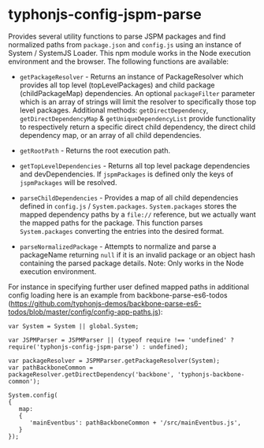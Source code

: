 # typhonjs-config-jspm-parse
Provides several utility functions to parse JSPM packages and find normalized paths
from `package.json` and `config.js` using an instance of System / SystemJS Loader. This npm module works in the
Node execution environment and the browser. The following functions are available:

- `getPackageResolver` - Returns an instance of PackageResolver which provides all top level (topLevelPackages) and
child package (childPackageMap) dependencies. An optional `packageFilter` parameter which is an array of strings will
limit the resolver to specifically those top level packages. Additional methods: `getDirectDependency`,
`getDirectDependencyMap` & `getUniqueDependencyList` provide functionality to respectively return
a specific direct child dependency, the direct child dependency map, or an array of all child dependencies.

- `getRootPath` - Returns the root execution path.

- `getTopLevelDependencies` - Returns all top level package dependencies and devDependencies. If `jspmPackages` is
defined only the keys of `jspmPackages` will be resolved.

- `parseChildDependencies` - Provides a map of all child dependencies defined in `config.js` / `System.packages`.
`System.packages` stores the mapped dependency paths by a `file://` reference, but we actually want the mapped paths
for the package. This function parses `System.packages` converting the entries into the desired format.

- `parseNormalizedPackage` - Attempts to normalize and parse a packageName returning `null` if it is an invalid package
or an object hash
containing the parsed package details. Note: Only works in the Node execution environment.

For instance in specifying further user defined mapped paths in additional config loading here is an example
from backbone-parse-es6-todos
(https://github.com/typhonjs-demos/backbone-parse-es6-todos/blob/master/config/config-app-paths.js):
```
var System = System || global.System;

var JSPMParser = JSPMParser || (typeof require !== 'undefined' ? require('typhonjs-config-jspm-parse') : undefined);

var packageResolver = JSPMParser.getPackageResolver(System);
var pathBackboneCommon = packageResolver.getDirectDependency('backbone', 'typhonjs-backbone-common');

System.config(
{
   map:
   {
      'mainEventbus': pathBackboneCommon + '/src/mainEventbus.js',
   }
});
```
